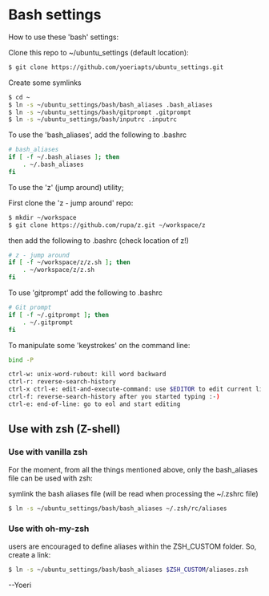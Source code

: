 # Bash settings

How to use these 'bash' settings:

Clone this repo to ~/ubuntu_settings (default location):
```bash
$ git clone https://github.com/yoeriapts/ubuntu_settings.git
```

Create some symlinks
```bash
$ cd ~
$ ln -s ~/ubuntu_settings/bash/bash_aliases .bash_aliases
$ ln -s ~/ubuntu_settings/bash/gitprompt .gitprompt
$ ln -s ~/ubuntu_settings/bash/inputrc .inputrc
```


To use the 'bash_aliases', add the following to .bashrc
```bash
# bash_aliases
if [ -f ~/.bash_aliases ]; then
    . ~/.bash_aliases
fi
```

To use the 'z' (jump around) utility;

First clone the 'z - jump around' repo:
```bash
$ mkdir ~/workspace
$ git clone https://github.com/rupa/z.git ~/workspace/z
```

then add the following to .bashrc (check location of z!)

```bash
# z - jump around
if [ -f ~/workspace/z/z.sh ]; then
    . ~/workspace/z/z.sh
fi
```

To use 'gitprompt' add the following to .bashrc
```bash
# Git prompt
if [ -f ~/.gitprompt ]; then
    . ~/.gitprompt
fi
```

To manipulate some 'keystrokes' on the command line:

```bash
bind -P

ctrl-w: unix-word-rubout: kill word backward
ctrl-r: reverse-search-history
ctrl-x ctrl-e: edit-and-execute-command: use $EDITOR to edit current line
ctrl-f: reverse-search-history after you started typing :-)
ctrl-e: end-of-line: go to eol and start editing
```

## Use with zsh (Z-shell)

### Use with vanilla zsh

For the moment, from all the things mentioned above, only the bash_aliases file can be used with zsh:

symlink the bash aliases file (will be read when processing the ~/.zshrc file)
```bash
$ ln -s ~/ubuntu_settings/bash/bash_aliases ~/.zsh/rc/aliases
```

### Use with oh-my-zsh

users are encouraged to define aliases within the ZSH_CUSTOM folder. So, create a link:
```bash
$ ln -s ~/ubuntu_settings/bash/bash_aliases $ZSH_CUSTOM/aliases.zsh
```

--Yoeri
